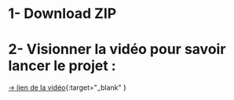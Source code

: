 # 1- Download ZIP
# 2- Visionner la vidéo pour savoir lancer le projet :
[-> lien de la vidéo](https://youtu.be/JXmjTpp-rYE){:target="_blank" }
